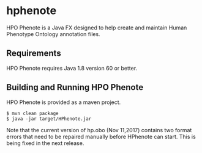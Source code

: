 # hphenote
HPO Phenote is a Java FX designed to help create and maintain Human Phenotype Ontology annotation files.

## Requirements
HPO Phenote requires Java 1.8 version 60 or better.

## Building and Running HPO Phenote
HPO Phenote is provided as a maven project.
```
$ mvn clean package
$ java -jar target/HPhenote.jar
```

Note that the current version of hp.obo (Nov 11,2017) contains two format errors that need to be repaired manually before HPhenote can start. This is being fixed in the next release.
